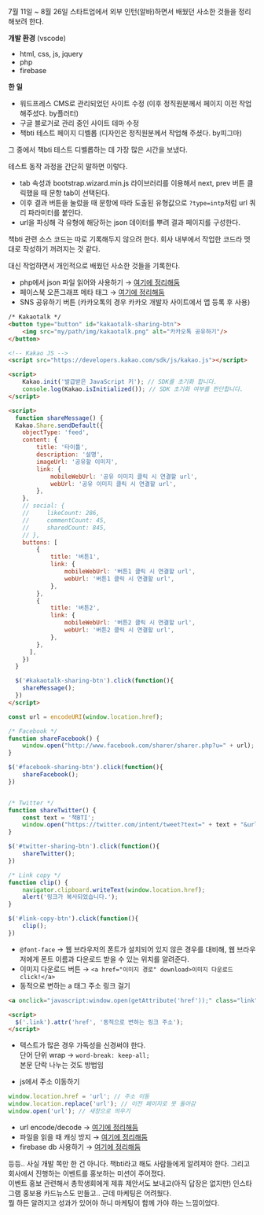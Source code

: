 7월 11일 ~ 8월 26일 스타트업에서 외부 인턴(알바)하면서 배웠던 사소한 것들을 정리해보려 한다.

**개발 환경** (vscode)  
- html, css, js, jquery
- php
- firebase

**한 일**  
- 워드프레스 CMS로 관리되었던 사이트 수정 (이후 정직원분께서 페이지 이전 작업 해주셨다. by플러터)
- 구글 블로거로 관리 중인 사이트 테마 수정
- 책bti 테스트 페이지 디벨롭 (디자인은 정직원분께서 작업해 주셨다. by피그마)

그 중에서 책bti 테스트 디벨롭하는 데 가장 많은 시간을 보냈다.

테스트 동작 과정을 간단히 말하면 이렇다.  
- tab 속성과 bootstrap.wizard.min.js 라이브러리를 이용해서 next, prev 버튼 클릭했을 때 문항 tab이 선택된다.  
- 이후 결과 버튼을 눌렀을 때 문항에 따라 도출된 유형값으로 `?type=intp`처럼 url 쿼리 파라미터를 붙인다.  
- url을 파싱해 각 유형에 해당하는 json 데이터를 뿌려 결과 페이지를 구성한다.  

책bti 관련 소스 코드는 따로 기록해두지 않으려 한다. 회사 내부에서 작업한 코드라 멋대로 작성하기 꺼려지는 것 같다.

대신 작업하면서 개인적으로 배웠던 사소한 것들을 기록한다.

- php에서 json 파일 읽어와 사용하기 &rightarrow; [여기에 정리해둠](https://github.com/salmonco/TIL/blob/main/2022_08_17.md)
- 페이스북 오픈그래프 메타 태그 &rightarrow; [여기에 정리해둠](https://github.com/salmonco/TIL/blob/main/2022_07_29.md)
- SNS 공유하기 버튼 (카카오톡의 경우 카카오 개발자 사이트에서 앱 등록 후 사용)
```html
/* Kakaotalk */
<button type="button" id="kakaotalk-sharing-btn">
    <img src="my/path/img/kakaotalk.png" alt="카카오톡 공유하기"/>
</button>

<!-- Kakao JS -->
<script src="https://developers.kakao.com/sdk/js/kakao.js"></script>

<script>
    Kakao.init('발급받은 JavaScript 키'); // SDK를 초기화 합니다.
    console.log(Kakao.isInitialized()); // SDK 초기화 여부를 판단합니다.
</script>

<script>
  function shareMessage() {
  Kakao.Share.sendDefault({
    objectType: 'feed',
    content: {
        title: '타이틀',
        description: '설명',
        imageUrl: '공유할 이미지',
        link: {
            mobileWebUrl: '공유 이미지 클릭 시 연결할 url',
            webUrl: '공유 이미지 클릭 시 연결할 url',
        },
    },
    // social: {
    //     likeCount: 286,
    //     commentCount: 45,
    //     sharedCount: 845,
    // },
    buttons: [
        {
            title: '버튼1',
            link: {
                mobileWebUrl: '버튼1 클릭 시 연결할 url',
                webUrl: '버튼1 클릭 시 연결할 url',
            },
        },
        {
            title: '버튼2',
            link: {
                mobileWebUrl: '버튼2 클릭 시 연결할 url',
                webUrl: '버튼2 클릭 시 연결할 url',
            },
        },
      ],
    })
  }

  $('#kakaotalk-sharing-btn').click(function(){
    shareMessage();
  })
</script>
```
```javascript
const url = encodeURI(window.location.href);

/* Facebook */
function shareFacebook() {
    window.open("http://www.facebook.com/sharer/sharer.php?u=" + url);
}

$('#facebook-sharing-btn').click(function(){
    shareFacebook();
})


/* Twitter */
function shareTwitter() {
    const text = '책BTI';
    window.open("https://twitter.com/intent/tweet?text=" + text + "&url=" +  url);
}

$('#twitter-sharing-btn').click(function(){
    shareTwitter();
})

/* Link copy */
function clip() {
    navigator.clipboard.writeText(window.location.href);
    alert('링크가 복사되었습니다.');
}

$('#link-copy-btn').click(function(){
    clip();
})
```
- `@font-face` &rightarrow; 웹 브라우저의 폰트가 설치되어 있지 않은 경우를 대비해, 웹 브라우저에게 폰트 이름과 다운로드 받을 수 있는 위치를 알려준다.
- 이미지 다운로드 버튼 &rightarrow; `<a href="이미지 경로" download>이미지 다운로드 click!</a>`
- 동적으로 변하는 a 태그 주소 링크 걸기
```html
<a onclick="javascript:window.open(getAttribute('href'));" class="link">클릭</a>

<script>
  $('.link').attr('href', '동적으로 변하는 링크 주소');
</script>
```
- 텍스트가 많은 경우 가독성을 신경써야 한다.  
단어 단위 wrap &rightarrow; `word-break: keep-all;`  
본문 단락 나누는 것도 방법임

- js에서 주소 이동하기
```javascript
window.location.href = 'url'; // 주소 이동
window.location.replace('url'); // 이전 페이지로 못 돌아감
window.open('url'); // 새창으로 띄우기
```
- url encode/decode &rightarrow; [여기에 정리해둠](https://github.com/salmonco/TIL/blob/main/2022_08_17.md)
- 파일을 읽을 때 캐싱 방지 &rightarrow; [여기에 정리해둠](https://github.com/salmonco/TIL/blob/main/2022_08_19.md)
- firebase db 사용하기 &rightarrow; [여기에 정리해둠](https://github.com/salmonco/TIL/blob/main/2022_08_23.md)

등등.. 사실 개발 쪽만 한 건 아니다. 책bti라고 해도 사람들에게 알려져야 한다. 그리고 회사에서 진행하는 이벤트를 홍보하는 미션이 주어졌다.  
이벤트 홍보 관련해서 총학생회에게 제휴 제안서도 보내고(아직 답장은 없지만) 인스타그램 홍보용 카드뉴스도 만들고.. 근데 마케팅은 어려웠다.  
뭘 하든 알려지고 성과가 있어야 하니 마케팅이 함께 가야 하는 느낌이었다.
